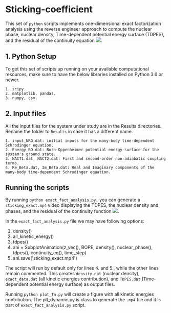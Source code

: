 # Sticking-coefficient
This set of `python` scripts implements one-dimensional exact factorization analysis using the reverse engineer approach to compute the nuclear phase, nuclear density, Time-dependent potential energy surface (TDPES), and the residual of the continuity equation <img src="https://render.githubusercontent.com/render/math?math=\nabla_{z}.J_{z} %2B \partial_{t}\rho_{z} = f(z,t)">.

## 1. Python Setup
To get this set of scripts up running on your available computational resources, make sure to have the below libraries installed on Python 3.6 or newer.

```
1. scipy.
2. matplotlib, pandas.
3. numpy, csv. 
```
## 2. Input files
All the input files for the system under study are in the Results directories. Rename the folder to `Results` in case it has a different name.

```
1. input_NRG.dat: initial inputs for the many-body time-dependent Schrodinger equation.
2. Energy_BO.dat: Born-Oppenheimer potential energy surface for the system's ground state.
3. NACT1.dat, NACT2.dat: First and second-order non-adiabatic coupling terms.
4. Re_Beta.dat, Im_Beta.dat: Real and Imaginary components of the many-body time-dependent Schrodinger equation. 
```

## Running the scripts
By running `python exact_fact_analysis.py,` you can generate a `sticking_exact.mp4` video displaying the TDPES, the nuclear density and phases, and the residual of the continuity function <img src="https://render.githubusercontent.com/render/math?math=f(z,t)">.     

In the `exact_fact_analysis.py` file we may have following options: 

1.  density() 
2.  all_kinetic_energy()
3.  tdpes()
4.  ani = SubplotAnimation(z_vec(), BOPE, density(), nuclear_phase(), tdpes(), continuity_eq(), time_step)
5.  ani.save('sticking_exact.mp4')

The script will run by default only for lines 4. and 5., while the other lines remain commented. This creates `density.dat` (nuclear density), 
`exact_data.dat` (all kinetic energies contribution), and `TDPES.dat` (Time-dependent potential energy surface) as output files.

Running `python plot_Tn.py` will create a figure with all kinetic energies contribution. The plt_dynamic.py is class to generate the `.mp4` file and it is part of `exact_fact_analysis.py` script.




